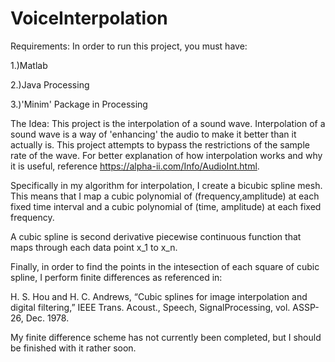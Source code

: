 # VoiceInterpolation

Requirements:
In order to run this project, you must have:

1.)Matlab

2.)Java Processing

3.)'Minim' Package in Processing

The Idea:
This project is the interpolation of a sound wave. Interpolation of a sound wave is a way of 'enhancing' the audio to make it better than it actually is. This project attempts to bypass the restrictions of the sample rate of the wave. For better explanation of how interpolation works and why it is useful, reference https://alpha-ii.com/Info/AudioInt.html.

Specifically in my algorithm for interpolation, I create a bicubic spline mesh. This means that I map a cubic polynomial of (frequency,amplitude) at each fixed time interval and a cubic polynomial of (time, amplitude) at each fixed frequency.

A cubic spline is second derivative piecewise continuous function that maps through each data point x_1 to x_n. 

Finally, in order to find the points in the intesection of each square of cubic spline, I perform finite differences as referenced in:

H. S. Hou and H. C. Andrews, “Cubic splines for image interpolation and digital filtering,” IEEE Trans. Acoust., Speech, SignalProcessing, vol. ASSP-26, Dec. 1978.

My finite difference scheme has not currently been completed, but I should be finished with it rather soon.

